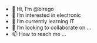 - 👋 Hi, I’m @birego
- 👀 I’m interested in electronic
- 🌱 I’m currently learning IT
- 💞️ I’m looking to collaborate on ...
- 📫 How to reach me ...

<!---
birego/birego is a ✨ special ✨ repository because its `README.md` (this file) appears on your GitHub profile.
You can click the Preview link to take a look at your changes.
--->
